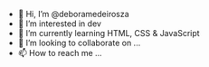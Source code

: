 - 👋 Hi, I’m @deboramedeirosza
- 👀 I’m interested in dev
- 🌱 I’m currently learning HTML, CSS & JavaScript
- 💞️ I’m looking to collaborate on ...
- 📫 How to reach me ...

<!---
deboramedeirosza/deboramedeirosza is a ✨ special ✨ repository because its `README.md` (this file) appears on your GitHub profile.
You can click the Preview link to take a look at your changes.
--->
